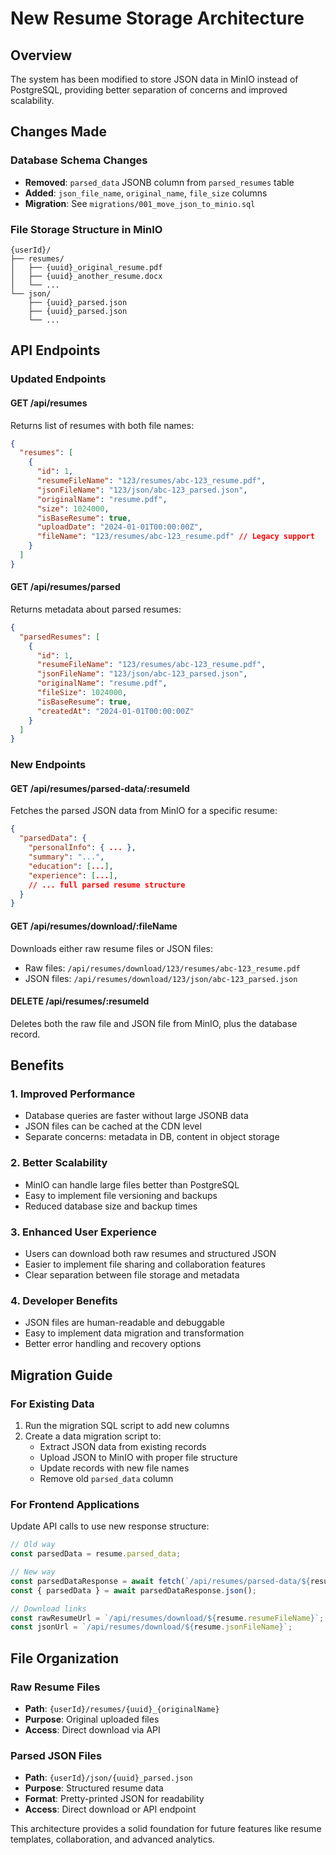 # New Resume Storage Architecture

## Overview
The system has been modified to store JSON data in MinIO instead of PostgreSQL, providing better separation of concerns and improved scalability.

## Changes Made

### Database Schema Changes
- **Removed**: `parsed_data` JSONB column from `parsed_resumes` table
- **Added**: `json_file_name`, `original_name`, `file_size` columns
- **Migration**: See `migrations/001_move_json_to_minio.sql`

### File Storage Structure in MinIO
```
{userId}/
├── resumes/
│   ├── {uuid}_original_resume.pdf
│   ├── {uuid}_another_resume.docx
│   └── ...
└── json/
    ├── {uuid}_parsed.json
    ├── {uuid}_parsed.json
    └── ...
```

## API Endpoints

### Updated Endpoints

#### GET /api/resumes
Returns list of resumes with both file names:
```json
{
  "resumes": [
    {
      "id": 1,
      "resumeFileName": "123/resumes/abc-123_resume.pdf",
      "jsonFileName": "123/json/abc-123_parsed.json",
      "originalName": "resume.pdf",
      "size": 1024000,
      "isBaseResume": true,
      "uploadDate": "2024-01-01T00:00:00Z",
      "fileName": "123/resumes/abc-123_resume.pdf" // Legacy support
    }
  ]
}
```

#### GET /api/resumes/parsed
Returns metadata about parsed resumes:
```json
{
  "parsedResumes": [
    {
      "id": 1,
      "resumeFileName": "123/resumes/abc-123_resume.pdf",
      "jsonFileName": "123/json/abc-123_parsed.json",
      "originalName": "resume.pdf",
      "fileSize": 1024000,
      "isBaseResume": true,
      "createdAt": "2024-01-01T00:00:00Z"
    }
  ]
}
```

### New Endpoints

#### GET /api/resumes/parsed-data/:resumeId
Fetches the parsed JSON data from MinIO for a specific resume:
```json
{
  "parsedData": {
    "personalInfo": { ... },
    "summary": "...",
    "education": [...],
    "experience": [...],
    // ... full parsed resume structure
  }
}
```

#### GET /api/resumes/download/:fileName
Downloads either raw resume files or JSON files:
- Raw files: `/api/resumes/download/123/resumes/abc-123_resume.pdf`
- JSON files: `/api/resumes/download/123/json/abc-123_parsed.json`

#### DELETE /api/resumes/:resumeId
Deletes both the raw file and JSON file from MinIO, plus the database record.

## Benefits

### 1. **Improved Performance**
- Database queries are faster without large JSONB data
- JSON files can be cached at the CDN level
- Separate concerns: metadata in DB, content in object storage

### 2. **Better Scalability**  
- MinIO can handle large files better than PostgreSQL
- Easy to implement file versioning and backups
- Reduced database size and backup times

### 3. **Enhanced User Experience**
- Users can download both raw resumes and structured JSON
- Easier to implement file sharing and collaboration features
- Clear separation between file storage and metadata

### 4. **Developer Benefits**
- JSON files are human-readable and debuggable
- Easy to implement data migration and transformation
- Better error handling and recovery options

## Migration Guide

### For Existing Data
1. Run the migration SQL script to add new columns
2. Create a data migration script to:
   - Extract JSON data from existing records
   - Upload JSON to MinIO with proper file structure
   - Update records with new file names
   - Remove old `parsed_data` column

### For Frontend Applications
Update API calls to use new response structure:
```javascript
// Old way
const parsedData = resume.parsed_data;

// New way  
const parsedDataResponse = await fetch(`/api/resumes/parsed-data/${resume.id}`);
const { parsedData } = await parsedDataResponse.json();

// Download links
const rawResumeUrl = `/api/resumes/download/${resume.resumeFileName}`;
const jsonUrl = `/api/resumes/download/${resume.jsonFileName}`;
```

## File Organization

### Raw Resume Files
- **Path**: `{userId}/resumes/{uuid}_{originalName}`
- **Purpose**: Original uploaded files
- **Access**: Direct download via API

### Parsed JSON Files  
- **Path**: `{userId}/json/{uuid}_parsed.json`
- **Purpose**: Structured resume data
- **Format**: Pretty-printed JSON for readability
- **Access**: Direct download or API endpoint

This architecture provides a solid foundation for future features like resume templates, collaboration, and advanced analytics.